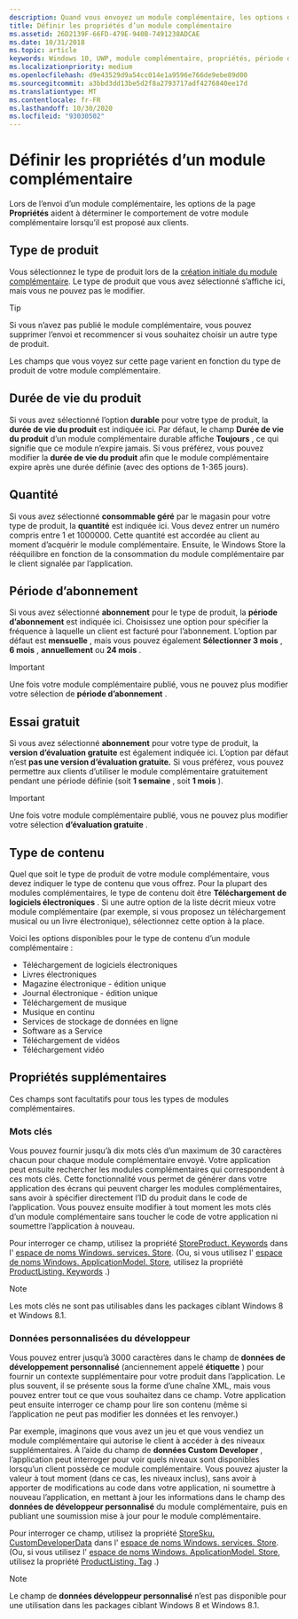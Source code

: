 ```yaml
---
description: Quand vous envoyez un module complémentaire, les options de la page Propriétés vous aident à déterminer le comportement de ce module lorsqu’il est proposé aux clients.
title: Définir les propriétés d’un module complémentaire
ms.assetid: 26D2139F-66FD-479E-940B-7491238ADCAE
ms.date: 10/31/2018
ms.topic: article
keywords: Windows 10, UWP, module complémentaire, propriétés, période d’abonnement, durée de vie du produit, type de contenu, IAP, achat dans l’application, produit dans l’application
ms.localizationpriority: medium
ms.openlocfilehash: d9e43529d9a54cc014e1a9596e766de9ebe89d00
ms.sourcegitcommit: a3bbd3dd13be5d2f8a2793717adf4276840ee17d
ms.translationtype: MT
ms.contentlocale: fr-FR
ms.lasthandoff: 10/30/2020
ms.locfileid: "93030502"
---
```

# <a name="enter-add-on-properties"></a>Définir les propriétés d’un module complémentaire

Lors de l’envoi d’un module complémentaire, les options de la page **Propriétés** aident à déterminer le comportement de votre module complémentaire lorsqu’il est proposé aux clients.

## <a name="product-type"></a>Type de produit

Vous sélectionnez le type de produit lors de la [création initiale du module complémentaire](set-your-add-on-product-id.md). Le type de produit que vous avez sélectionné s’affiche ici, mais vous ne pouvez pas le modifier.

> [!TIP]
> Si vous n’avez pas publié le module complémentaire, vous pouvez supprimer l’envoi et recommencer si vous souhaitez choisir un autre type de produit.

Les champs que vous voyez sur cette page varient en fonction du type de produit de votre module complémentaire.


## <a name="product-lifetime"></a>Durée de vie du produit

Si vous avez sélectionné l’option **durable** pour votre type de produit, la **durée de vie du produit** est indiquée ici. Par défaut, le champ **Durée de vie du produit** d’un module complémentaire durable affiche **Toujours** , ce qui signifie que ce module n’expire jamais. Si vous préférez, vous pouvez modifier la **durée de vie du produit** afin que le module complémentaire expire après une durée définie (avec des options de 1-365 jours).


## <a name="quantity"></a>Quantité

Si vous avez sélectionné **consommable géré** par le magasin pour votre type de produit, la **quantité** est indiquée ici. Vous devez entrer un numéro compris entre 1 et 1000000. Cette quantité est accordée au client au moment d’acquérir le module complémentaire. Ensuite, le Windows Store la rééquilibre en fonction de la consommation du module complémentaire par le client signalée par l’application.


## <a name="subscription-period"></a>Période d’abonnement

Si vous avez sélectionné **abonnement** pour le type de produit, la **période d’abonnement** est indiquée ici. Choisissez une option pour spécifier la fréquence à laquelle un client est facturé pour l’abonnement. L’option par défaut est **mensuelle** , mais vous pouvez également **Sélectionner 3 mois** , **6 mois** , **annuellement** ou **24 mois** .

> [!IMPORTANT]
> Une fois votre module complémentaire publié, vous ne pouvez plus modifier votre sélection de **période d’abonnement** .


## <a name="free-trial"></a>Essai gratuit

Si vous avez sélectionné **abonnement** pour votre type de produit, la **version d’évaluation gratuite** est également indiquée ici. L’option par défaut n’est **pas une version d’évaluation gratuite.** Si vous préférez, vous pouvez permettre aux clients d’utiliser le module complémentaire gratuitement pendant une période définie (soit **1 semaine** , soit **1 mois** ). 

> [!IMPORTANT]
> Une fois votre module complémentaire publié, vous ne pouvez plus modifier votre sélection **d’évaluation gratuite** .


## <a name="content-type"></a>Type de contenu

Quel que soit le type de produit de votre module complémentaire, vous devez indiquer le type de contenu que vous offrez. Pour la plupart des modules complémentaires, le type de contenu doit être **Téléchargement de logiciels électroniques** . Si une autre option de la liste décrit mieux votre module complémentaire (par exemple, si vous proposez un téléchargement musical ou un livre électronique), sélectionnez cette option à la place.

Voici les options disponibles pour le type de contenu d’un module complémentaire :

-   Téléchargement de logiciels électroniques
-   Livres électroniques
-   Magazine électronique - édition unique
-   Journal électronique - édition unique
-   Téléchargement de musique
-   Musique en continu
-   Services de stockage de données en ligne
-   Software as a Service
-   Téléchargement de vidéos
-   Téléchargement vidéo


## <a name="additional-properties"></a>Propriétés supplémentaires

Ces champs sont facultatifs pour tous les types de modules complémentaires.

<span id="keywords" />

### <a name="keywords"></a>Mots clés

Vous pouvez fournir jusqu’à dix mots clés d’un maximum de 30 caractères chacun pour chaque module complémentaire envoyé. Votre application peut ensuite rechercher les modules complémentaires qui correspondent à ces mots clés. Cette fonctionnalité vous permet de générer dans votre application des écrans qui peuvent charger les modules complémentaires, sans avoir à spécifier directement l’ID du produit dans le code de l’application. Vous pouvez ensuite modifier à tout moment les mots clés d’un module complémentaire sans toucher le code de votre application ni soumettre l’application à nouveau.

Pour interroger ce champ, utilisez la propriété [StoreProduct. Keywords](/uwp/api/windows.services.store.storeproduct.Keywords) dans l' [espace de noms Windows. services. Store](/uwp/api/Windows.Services.Store). (Ou, si vous utilisez l' [espace de noms Windows. ApplicationModel. Store](/uwp/api/Windows.ApplicationModel.Store), utilisez la propriété [ProductListing. Keywords](/uwp/api/windows.applicationmodel.store.productlisting.Keywords) .)

> [!NOTE]
> Les mots clés ne sont pas utilisables dans les packages ciblant Windows 8 et Windows 8.1.

<span id="custom-developer-data" />

### <a name="custom-developer-data"></a>Données personnalisées du développeur

Vous pouvez entrer jusqu’à 3000 caractères dans le champ de **données de développement personnalisé** (anciennement appelé **étiquette** ) pour fournir un contexte supplémentaire pour votre produit dans l’application. Le plus souvent, il se présente sous la forme d’une chaîne XML, mais vous pouvez entrer tout ce que vous souhaitez dans ce champ. Votre application peut ensuite interroger ce champ pour lire son contenu (même si l’application ne peut pas modifier les données et les renvoyer.)

Par exemple, imaginons que vous avez un jeu et que vous vendiez un module complémentaire qui autorise le client à accéder à des niveaux supplémentaires. À l’aide du champ de **données Custom Developer** , l’application peut interroger pour voir quels niveaux sont disponibles lorsqu’un client possède ce module complémentaire. Vous pouvez ajuster la valeur à tout moment (dans ce cas, les niveaux inclus), sans avoir à apporter de modifications au code dans votre application, ni soumettre à nouveau l’application, en mettant à jour les informations dans le champ des **données de développeur personnalisé** du module complémentaire, puis en publiant une soumission mise à jour pour le module complémentaire.

Pour interroger ce champ, utilisez la propriété [StoreSku. CustomDeveloperData](/uwp/api/windows.services.store.storesku.customdeveloperdata#Windows_Services_Store_StoreSku_CustomDeveloperData) dans l' [espace de noms Windows. services. Store](/uwp/api/Windows.Services.Store). (Ou, si vous utilisez l' [espace de noms Windows. ApplicationModel. Store](/uwp/api/Windows.ApplicationModel.Store), utilisez la propriété [ProductListing. Tag](/uwp/api/windows.applicationmodel.store.productlisting.tag#Windows_ApplicationModel_Store_ProductListing_Tag) .)

> [!NOTE]
> Le champ de **données développeur personnalisé** n’est pas disponible pour une utilisation dans les packages ciblant Windows 8 et Windows 8.1.

 

 

 
